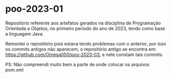 # poo-2023-01
Repositório referente aos artefatos gerados na disciplina de Programação Orientada a Objetos, no primeiro período do ano de 2023, tendo como base a linguagem Java.

Remontei o repositório pois estava tendo problemas com o anterior, por isso os commits antigos não aparecem, o repositório antigo se encontra em: https://github.com/Omega050/poo-2023-03, e nele constam tais commits.

PS: Não compreendi muito bem a parte de onde colocar os arquivos pom.xml

